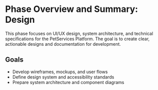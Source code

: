 # Phase Overview and Summary: Design

This phase focuses on UI/UX design, system architecture, and technical specifications for the PetServices Platform. The goal is to create clear, actionable designs and documentation for development.

## Goals
- Develop wireframes, mockups, and user flows
- Define design system and accessibility standards
- Prepare system architecture and component diagrams
